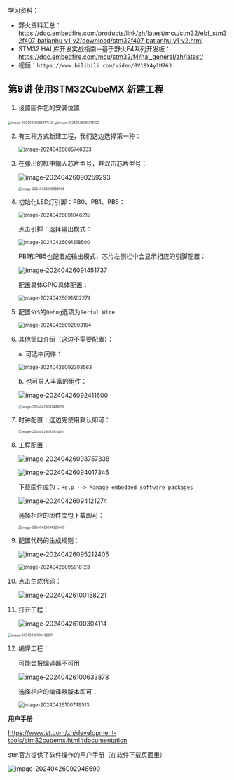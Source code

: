 

学习资料：

* 野火资料汇总：https://doc.embedfire.com/products/link/zh/latest/mcu/stm32/ebf_stm32f407_batianhu_v1_v2/download/stm32f407_batianhu_v1_v2.html
* STM32 HAL库开发实战指南--基于野火F4系列开发板：https://doc.embedfire.com/mcu/stm32/f4/hal_general/zh/latest/
* 视频：`https://www.bilibili.com/video/BV18X4y1M763`

## 第9讲 使用STM32CubeMX 新建工程

1. 设置固件包的安装位置

<img src="野火--HAL库学习.assets/image-20240426085417142.png" alt="image-20240426085417142" style="zoom:50%;" />

<img src="野火--HAL库学习.assets/image-20240426085518100.png" alt="image-20240426085518100" style="zoom:50%;" />

2. 有三种方式新建工程，我们这边选择第一种：

   <img src="野火--HAL库学习.assets/image-20240426085746333.png" alt="image-20240426085746333" style="zoom:80%;" />

3. 在弹出的框中输入芯片型号，并双击芯片型号：

   ![image-20240426090259293](野火--HAL库学习.assets/image-20240426090259293.png)

   <img src="野火--HAL库学习.assets/image-20240426090554998.png" alt="image-20240426090554998" style="zoom:50%;" />

4. 初始化LED灯引脚：PB0、PB1、PB5：

   <img src="野火--HAL库学习.assets/image-20240426091046215.png" alt="image-20240426091046215" style="zoom:80%;" />

   点击引脚：选择输出模式：

   <img src="野火--HAL库学习.assets/image-20240426091218500.png" alt="image-20240426091218500" style="zoom:80%;" />

   PB1和PB5也配置成输出模式，芯片左侧栏中会显示相应的引脚配置：

   ![image-20240426091451737](野火--HAL库学习.assets/image-20240426091451737.png)

   配置具体GPIO具体配置：

   <img src="野火--HAL库学习.assets/image-20240426091802274.png" alt="image-20240426091802274" style="zoom:80%;" />

5. 配置`SYS`的`Debug`选项为`Serial Wire`

   <img src="野火--HAL库学习.assets/image-20240426092003164.png" alt="image-20240426092003164" style="zoom:80%;" />

6. 其他窗口介绍（这边不需要配置）：

   a. 可选中间件：

   <img src="野火--HAL库学习.assets/image-20240426092303563.png" alt="image-20240426092303563" style="zoom:80%;" />

   b. 也可导入丰富的组件：

   ![image-20240426092411600](野火--HAL库学习.assets/image-20240426092411600.png)

   <img src="野火--HAL库学习.assets/image-20240426092448916.png" alt="image-20240426092448916" style="zoom: 50%;" />

7. 时钟配置：这边先使用默认即可：

   <img src="野火--HAL库学习.assets/image-20240426093101420.png" alt="image-20240426093101420" style="zoom:50%;" />



8. 工程配置：

   ![image-20240426093757338](野火--HAL库学习.assets/image-20240426093757338.png)

   ![image-20240426094017345](野火--HAL库学习.assets/image-20240426094017345.png)

   下载固件库包：`Help --> Manage embedded software packages`

   ![image-20240426094121274](野火--HAL库学习.assets/image-20240426094121274.png)

   选择相应的固件库包下载即可：

   <img src="野火--HAL库学习.assets/image-20240426094325460.png" alt="image-20240426094325460" style="zoom:50%;" />

9. 配置代码的生成规则：

   ![image-20240426095212405](野火--HAL库学习.assets/image-20240426095212405.png)

   <img src="野火--HAL库学习.assets/image-20240426095918123.png" alt="image-20240426095918123" style="zoom:80%;" />



10. 点击生成代码：

    ![image-20240426100158221](野火--HAL库学习.assets/image-20240426100158221.png)

11. 打开工程：

    ![image-20240426100304114](野火--HAL库学习.assets/image-20240426100304114.png)

<img src="野火--HAL库学习.assets/image-20240426100436611.png" alt="image-20240426100436611" style="zoom:50%;" />

12. 编译工程：

    可能会报编译器不可用

    ![image-20240426100633878](野火--HAL库学习.assets/image-20240426100633878.png)

    选择相应的编译器版本即可：

    <img src="野火--HAL库学习.assets/image-20240426100749513.png" alt="image-20240426100749513" style="zoom:80%;" />





**用户手册**

https://www.st.com/zh/development-tools/stm32cubemx.html#documentation

stm官方提供了软件操作的用户手册（在软件下载页面里）

![image-20240426092948690](野火--HAL库学习.assets/image-20240426092948690.png)